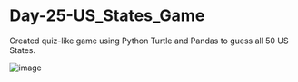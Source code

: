 # Day-25-US_States_Game

Created quiz-like game using Python Turtle and Pandas to guess all 50 US States.

![image](https://github.com/cmecinski/Day-25-US_States_Game/assets/129149694/d89a6405-9448-4e1f-bd83-8592e1665952)
